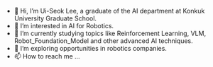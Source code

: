 - 👋 Hi, I’m Ui-Seok Lee, a graduate of the AI department at Konkuk University Graduate School.
- 👀 I’m interested in AI for Robotics.
- 🌱 I’m currently studying topics like Reinforcement Learning, VLM, Robot_Foundation_Model and other advanced AI techniques.
- 💞️ I’m exploring opportunities in robotics companies.
- 📫 How to reach me ...

<!---
uiseoklee/uiseoklee is a ✨ special ✨ repository because its `README.md` (this file) appears on your GitHub profile.
You can click the Preview link to take a look at your changes.
--->
